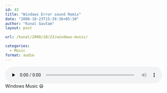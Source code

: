 ```yaml
---
id: 43
title: "Windows Error sound Remix"
date: "2008-10-23T15:39:36+05:30"
author: "Kunal Gautam"
layout: post

url: /kunal/2008/10/23/windows-music/

categories:
  - Music
format: audio
---
```


<audio controls="controls" preload="none" style="width: 100%;"><source src="/post/43/win.mp3" type="audio/mpeg"></source></post/43/win.mp3></audio>Windows Music 😃

